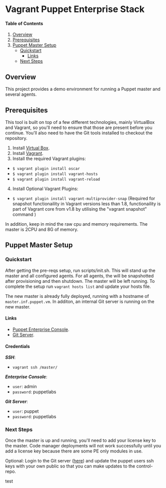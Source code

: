 # Vagrant Puppet Enterprise Stack

#### Table of Contents
1. [Overview](#overview)
2. [Prerequisites](#prerequisites)
3. [Puppet Master Setup](#installation-and-puppet-master)
    * [Quickstart](#quickstart)
      * [Links](#links)
    * [Next Steps](#next-steps)

## Overview
This project provides a demo environment for running a Puppet master and several agents.

## Prerequisites
This tool is built on top of a few different technologies, mainly VirtualBox and Vagrant, so you'll need to ensure that those are present before you continue. You'll also need to have the Git tools installed to checkout the repository.

1. Install [Virtual Box](https://www.virtualbox.org/wiki/Downloads).
2. Install [Vagrant](http://vagrantup.com/).
3. Install the required Vagrant plugins:
* `$ vagrant plugin install oscar`
* `$ vagrant plugin install vagrant-hosts`
* `$ vagrant plugin install vagrant-reload`
4. Install Optional Vagrant Plugins:
* `$ vagrant plugin install vagrant-multiprovider-snap` (Required for snapshot functionaility in Vagrant versions less than 1.8, functionaility is part of Vagrant core from v1.8 by utilising the "vagrant snapshot" command )

In addition, keep in mind the raw cpu and memory requirements.  The master is 2CPU and 8G of memory.

## Puppet Master Setup
### Quickstart
After getting the pre-reqs setup, run scripts/init.sh.  This will stand up the master and all configured agents.  For all agents, the will be snapshotted after provisioning and then shutdown.  The master will be left running.  To complete the setup run `vagrant hosts list` and update your hosts file.

The new master is already fully deployed, running with a hostname of `master.inf.puppet.vm`.  In additon, an internal Git server is running on the new master.

#### Links
* [Puppet Enterprise Console](https://master.inf.puppet.vm).
* [Git Server](http://master.inf.puppet.vm:3000).

#### Credentials
**_SSH_**:
  * `vagrant ssh /master/`

**_Enterprise Console_**:
  * `user`: admin
  * `password`: puppetlabs

**_Git Server_**:
  * `user`: puppet
  * `password`: puppetlabs


### Next Steps
Once the master is up and running, you'll need to add your license key to the master. Code manager deployments will not work successfully until you add a license key because there are some PE only modules in use.

Optional: Login to the Git server ([here](http://master.inf.puppet.vm:3000)) and update the puppet users ssh keys with your own public so that you can make updates to the control-repo.  

test
